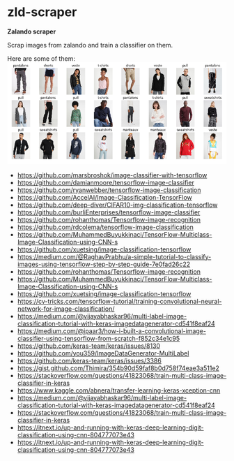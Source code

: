 # zld-scraper

**Zalando scraper**

Scrap images from zalando and train a classifier on them.

Here are some of them:
![Alt text](img.png?raw=true "Title")

- https://github.com/marsbroshok/image-classifier-with-tensorflow
- https://github.com/damianmoore/tensorflow-image-classifier
- https://github.com/ryanwebber/tensorflow-image-classification
- https://github.com/AccelAI/Image-Classification-TensorFlow
- https://github.com/deep-diver/CIFAR10-img-classification-tensorflow
- https://github.com/burliEnterprises/tensorflow-image-classifier
- https://github.com/rohanthomas/Tensorflow-image-recognition
- https://github.com/rdcolema/tensorflow-image-classification
- https://github.com/MuhammedBuyukkinaci/TensorFlow-Multiclass-Image-Classification-using-CNN-s
- https://github.com/xuetsing/image-classification-tensorflow
- https://medium.com/@RaghavPrabhu/a-simple-tutorial-to-classify-images-using-tensorflow-step-by-step-guide-7e0fad26c22
- https://github.com/rohanthomas/Tensorflow-image-recognition
- https://github.com/MuhammedBuyukkinaci/TensorFlow-Multiclass-Image-Classification-using-CNN-s
- https://github.com/xuetsing/image-classification-tensorflow
- https://cv-tricks.com/tensorflow-tutorial/training-convolutional-neural-network-for-image-classification/
- https://medium.com/@vijayabhaskar96/multi-label-image-classification-tutorial-with-keras-imagedatagenerator-cd541f8eaf24
- https://medium.com/@ipaar3/how-i-built-a-convolutional-image-classifier-using-tensorflow-from-scratch-f852c34e1c95
- https://github.com/keras-team/keras/issues/8130
- https://github.com/you359/ImageDataGenerator-MultiLabel
- https://github.com/keras-team/keras/issues/3386
- https://gist.github.com/Thimira/354b90d59faf8b0d758f74eae3a511e2
- https://stackoverflow.com/questions/41823068/train-multi-class-image-classifier-in-keras
- https://www.kaggle.com/abnera/transfer-learning-keras-xception-cnn
- https://medium.com/@vijayabhaskar96/multi-label-image-classification-tutorial-with-keras-imagedatagenerator-cd541f8eaf24
- https://stackoverflow.com/questions/41823068/train-multi-class-image-classifier-in-keras
- https://itnext.io/up-and-running-with-keras-deep-learning-digit-classification-using-cnn-804777073e43
- https://itnext.io/up-and-running-with-keras-deep-learning-digit-classification-using-cnn-804777073e43

